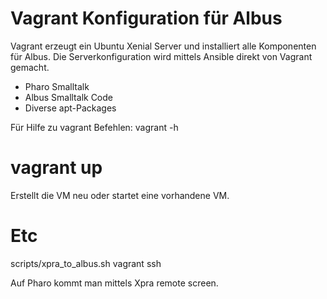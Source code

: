 # Vagrant Konfiguration für Albus
Vagrant erzeugt ein Ubuntu Xenial Server und installiert alle Komponenten für Albus. Die Serverkonfiguration wird mittels Ansible direkt von Vagrant gemacht.

- Pharo Smalltalk
- Albus Smalltalk Code
- Diverse apt-Packages

Für Hilfe zu vagrant Befehlen: vagrant -h

# vagrant up

Erstellt die VM neu oder startet eine vorhandene VM.

# Etc

scripts/xpra_to_albus.sh
vagrant ssh

Auf Pharo kommt man mittels Xpra remote screen.
